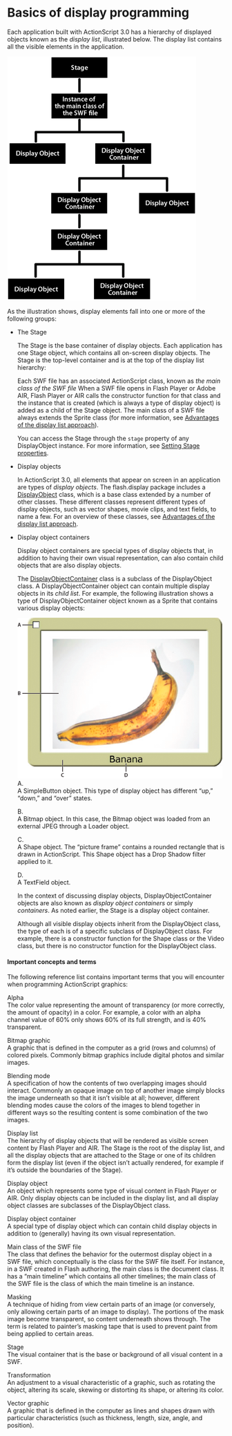 # Basics of display programming

<div>

Each application built with ActionScript 3.0 has a hierarchy of displayed
objects known as the _display list_, illustrated below. The display list
contains all the visible elements in the application.

<div xmlns:fn="http://www.w3.org/2005/xpath-functions"
xmlns:fo="http://www.w3.org/1999/XSL/Format"
xmlns:xs="http://www.w3.org/2001/XMLSchema">

![<Display list hierarchy>](../../img/dp_Display_List_Organization.png)

</div>

As the illustration shows, display elements fall into one or more of the
following groups:

- The Stage

  The Stage is the base container of display objects. Each application has one
  Stage object, which contains all on-screen display objects. The Stage is the
  top-level container and is at the top of the display list hierarchy:

  Each SWF file has an associated ActionScript class, known as _the main class
  of the SWF file_ When a SWF file opens in Flash Player or Adobe AIR, Flash
  Player or AIR calls the constructor function for that class and the instance
  that is created (which is always a type of display object) is added as a child
  of the Stage object. The main class of a SWF file always extends the Sprite
  class (for more information, see
  [Advantages of the display list approach](./advantages-of-the-display-list-approach.md)).

  You can access the Stage through the `stage` property of any DisplayObject
  instance. For more information, see
  [Setting Stage properties](./setting-stage-properties.md).

- Display objects

  In ActionScript 3.0, all elements that appear on screen in an application are
  types of _display objects_. The flash.display package includes a <a
  href="http://help.adobe.com/en_US/FlashPlatform/reference/actionscript/3/flash/display/DisplayObject.html"
  target="_self">DisplayObject</a> class, which is a base class extended by a
  number of other classes. These different classes represent different types of
  display objects, such as vector shapes, movie clips, and text fields, to name
  a few. For an overview of these classes, see
  [Advantages of the display list approach](./advantages-of-the-display-list-approach.md).

- Display object containers

  Display object containers are special types of display objects that, in
  addition to having their own visual representation, can also contain child
  objects that are also display objects.

  The <a
  href="http://help.adobe.com/en_US/FlashPlatform/reference/actionscript/3/flash/display/DisplayObjectContainer.html"
  target="_self">DisplayObjectContainer</a> class is a subclass of the
  DisplayObject class. A DisplayObjectContainer object can contain multiple
  display objects in its _child_ _list_. For example, the following illustration
  shows a type of DisplayObjectContainer object known as a Sprite that contains
  various display objects:

  <div xmlns:fn="http://www.w3.org/2005/xpath-functions"
  xmlns:fo="http://www.w3.org/1999/XSL/Format"
  xmlns:xs="http://www.w3.org/2001/XMLSchema">

  ![<Sprite containing display objects>](../../img/dp_bananaFrame.png) A.  
  A SimpleButton object. This type of display object has different “up,” “down,”
  and “over” states.

  B.  
  A Bitmap object. In this case, the Bitmap object was loaded from an external
  JPEG through a Loader object.

  C.  
  A Shape object. The “picture frame” contains a rounded rectangle that is drawn
  in ActionScript. This Shape object has a Drop Shadow filter applied to it.

  D.  
  A TextField object.

  </div>

  In the context of discussing display objects, DisplayObjectContainer objects
  are also known as _display object containers_ or simply _containers_. As noted
  earlier, the Stage is a display object container.

  Although all visible display objects inherit from the DisplayObject class, the
  type of each is of a specific subclass of DisplayObject class. For example,
  there is a constructor function for the Shape class or the Video class, but
  there is no constructor function for the DisplayObject class.

<div>

#### Important concepts and terms

The following reference list contains important terms that you will encounter
when programming ActionScript graphics:

Alpha  
The color value representing the amount of transparency (or more correctly, the
amount of opacity) in a color. For example, a color with an alpha channel value
of 60% only shows 60% of its full strength, and is 40% transparent.

Bitmap graphic  
A graphic that is defined in the computer as a grid (rows and columns) of
colored pixels. Commonly bitmap graphics include digital photos and similar
images.

Blending mode  
A specification of how the contents of two overlapping images should interact.
Commonly an opaque image on top of another image simply blocks the image
underneath so that it isn’t visible at all; however, different blending modes
cause the colors of the images to blend together in different ways so the
resulting content is some combination of the two images.

Display list  
The hierarchy of display objects that will be rendered as visible screen content
by Flash Player and AIR. The Stage is the root of the display list, and all the
display objects that are attached to the Stage or one of its children form the
display list (even if the object isn’t actually rendered, for example if it’s
outside the boundaries of the Stage).

Display object  
An object which represents some type of visual content in Flash Player or AIR.
Only display objects can be included in the display list, and all display object
classes are subclasses of the DisplayObject class.

Display object container  
A special type of display object which can contain child display objects in
addition to (generally) having its own visual representation.

Main class of the SWF file  
The class that defines the behavior for the outermost display object in a SWF
file, which conceptually is the class for the SWF file itself. For instance, in
a SWF created in Flash authoring, the main class is the document class. It has a
“main timeline” which contains all other timelines; the main class of the SWF
file is the class of which the main timeline is an instance.

Masking  
A technique of hiding from view certain parts of an image (or conversely, only
allowing certain parts of an image to display). The portions of the mask image
become transparent, so content underneath shows through. The term is related to
painter’s masking tape that is used to prevent paint from being applied to
certain areas.

Stage  
The visual container that is the base or background of all visual content in a
SWF.

Transformation  
An adjustment to a visual characteristic of a graphic, such as rotating the
object, altering its scale, skewing or distorting its shape, or altering its
color.

Vector graphic  
A graphic that is defined in the computer as lines and shapes drawn with
particular characteristics (such as thickness, length, size, angle, and
position).

</div>

</div>
